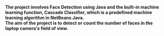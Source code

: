 <h4>The project involves Face Detection using Java and the built-in machine learning function, Cascade Classifier, which is a predefined machine learning algorithm in NetBeans Java.<br>The aim of the project is to detect or count the number of faces in the laptop camera's field of view.</h4> 
